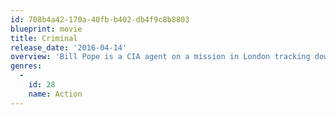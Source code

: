 ```yaml
---
id: 708b4a42-170a-40fb-b402-db4f9c8b8803
blueprint: movie
title: Criminal
release_date: '2016-04-14'
overview: 'Bill Pope is a CIA agent on a mission in London tracking down a shadowy hacker nicknamed "The Dutchman." When he gets mysteriously ambushed and killed, an experimental procedure is used to transfer his memories into dangerous ex-convict Jericho Stewart. When he wakes up with the CIA agent''s memories, his mission is to find The Dutchman and eliminate him before the hacker launches ICBM''s and starts World War III. But complications soon arise and the mission turns personal.'
genres:
  -
    id: 28
    name: Action
---
```

